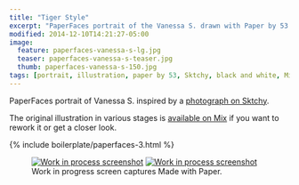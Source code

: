 ```yaml
---
title: "Tiger Style"
excerpt: "PaperFaces portrait of the Vanessa S. drawn with Paper by 53 on an iPad."
modified: 2014-12-10T14:21:27-05:00
image: 
  feature: paperfaces-vanessa-s-lg.jpg
  teaser: paperfaces-vanessa-s-teaser.jpg
  thumb: paperfaces-vanessa-s-150.jpg
tags: [portrait, illustration, paper by 53, Sktchy, black and white, Mix]
---
```


PaperFaces portrait of Vanessa S. inspired by a [photograph on Sktchy](http://sktchy.com/NjZR3H).

The original illustration in various stages is [available on Mix](https://mix.fiftythree.com/11098-Michael-Rose/1265535) if you want to rework it or get a closer look.

{% include boilerplate/paperfaces-3.html %}

<figure class="half">
  <a href="{{ site.url }}/images/paperfaces-vanessa-s-process-1-lg.jpg"><img src="{{ site.url }}/images/paperfaces-vanessa-s-process-1-600.jpg" alt="Work in process screenshot"></a>
  <a href="{{ site.url }}/images/paperfaces-vanessa-s-process-2-lg.jpg"><img src="{{ site.url }}/images/paperfaces-vanessa-s-process-2-600.jpg" alt="Work in process screenshot"></a>
  <figcaption>Work in progress screen captures Made with Paper.</figcaption>
</figure>

